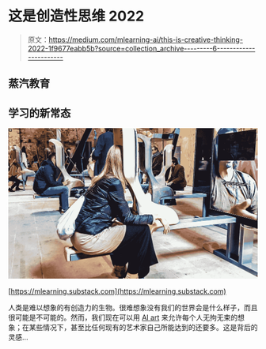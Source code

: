 # 这是创造性思维 2022

> 原文：<https://medium.com/mlearning-ai/this-is-creative-thinking-2022-1f9677eabb5b?source=collection_archive---------6----------------------->

## 蒸汽教育

## 学习的新常态

![](img/934219022e32e4e4c806a22e26ae0a39.png)

[https://mlearning.substack.com](https://mlearning.substack.com)

人类是难以想象的有创造力的生物。很难想象没有我们的世界会是什么样子，而且很可能是不可能的。然而，我们现在可以用 [AI art](https://towardsdatascience.com/how-to-start-your-adventure-with-ai-art-fd74afaf30c1) 来允许每个人无拘无束的想象；在某些情况下，甚至比任何现有的艺术家自己所能达到的还要多。这是背后的灵感…